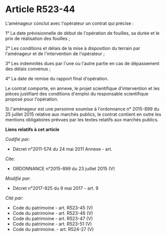 # Article R523-44

L'aménageur conclut avec l'opérateur un contrat qui précise : 

1° La date prévisionnelle de début de l'opération de fouilles, sa durée et le prix de réalisation des fouilles ; 

2° Les conditions et délais de la mise à disposition du terrain par l'aménageur et de l'intervention de l'opérateur ; 

3° Les indemnités dues par l'une ou l'autre partie en cas de dépassement des délais convenus ; 

4° La date de remise du rapport final d'opération. 

Le contrat comporte, en annexe, le projet scientifique d'intervention et les pièces justifiant des conditions d'emploi du
responsable scientifique proposé pour l'opération. 

Si l'aménageur est une personne soumise à l'ordonnance n° 2015-899 du 25 juillet 2015 relative aux marchés publics, le
contrat contient en outre les mentions obligatoires prévues par les textes relatifs aux marchés publics.

**Liens relatifs à cet article**

_Codifié par_:

  - Décret n°2011-574 du 24 mai 2011 Annexe - art.

_Cite_:

  - ORDONNANCE n°2015-899 du 23 juillet 2015 (V)

_Modifié par_:

  - Décret n°2017-925 du 9 mai 2017 - art. 9

_Cité par_:

  - Code du patrimoine - art. R523-45 (V)
  - Code du patrimoine - art. R523-46 (V)
  - Code du patrimoine - art. R523-47 (V)
  - Code du patrimoine - art. R523-51 (V)
  - Code du patrimoine. - art. R524-27 (V)
